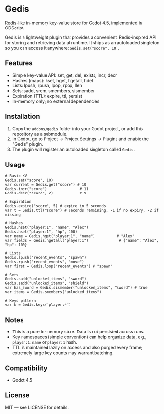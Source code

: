 # Gedis

Redis-like in-memory key-value store for Godot 4.5, implemented in GDScript.

Gedis is a lightweight plugin that provides a convenient, Redis-inspired API for storing and retrieving data at runtime. It ships as an autoloaded singleton so you can access it anywhere: `Gedis.set("score", 10)`.

## Features
- Simple key-value API: set, get, del, exists, incr, decr
- Hashes (maps): hset, hget, hgetall, hdel
- Lists: lpush, rpush, lpop, rpop, llen
- Sets: sadd, srem, smembers, sismember
- Expiration (TTL): expire, ttl, persist
- In-memory only; no external dependencies

## Installation
1. Copy the `addons/gedis` folder into your Godot project, or add this repository as a submodule.
2. In Godot, go to Project -> Project Settings -> Plugins and enable the "Gedis" plugin.
3. The plugin will register an autoloaded singleton called `Gedis`.

## Usage
```gdscript
# Basic KV
Gedis.set("score", 10)
var current = Gedis.get("score") # 10
Gedis.incr("score")               # 11
Gedis.decr("score", 2)            # 9

# Expiration
Gedis.expire("score", 5) # expire in 5 seconds
var t = Gedis.ttl("score") # seconds remaining, -1 if no expiry, -2 if missing

# Hashes
Gedis.hset("player:1", "name", "Alex")
Gedis.hset("player:1", "hp", 100)
var name = Gedis.hget("player:1", "name")          # "Alex"
var fields = Gedis.hgetall("player:1")              # {"name": "Alex", "hp": 100}

# Lists
Gedis.lpush("recent_events", "spawn")
Gedis.rpush("recent_events", "move")
var first = Gedis.lpop("recent_events") # "spawn"

# Sets
Gedis.sadd("unlocked_items", "sword")
Gedis.sadd("unlocked_items", "shield")
var has_sword = Gedis.sismember("unlocked_items", "sword") # true
var items = Gedis.smembers("unlocked_items")

# Keys pattern
var k = Gedis.keys("player:*")
```

## Notes
- This is a pure in-memory store. Data is not persisted across runs.
- Key namespaces (simple convention) can help organize data, e.g., `player:1:name` or `player:1` hash.
- TTL is maintained lazily on access and also purged every frame; extremely large key counts may warrant batching.

## Compatibility
- Godot 4.5

## License
MIT — see LICENSE for details.
